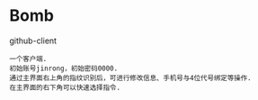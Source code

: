 # Bomb
github-client

    一个客户端.
    初始账号jinrong，初始密码0000.
    通过主界面右上角的指纹识别后，可进行修改信息、手机号与4位代号绑定等操作.
    在主界面的右下角可以快速选择指令.
